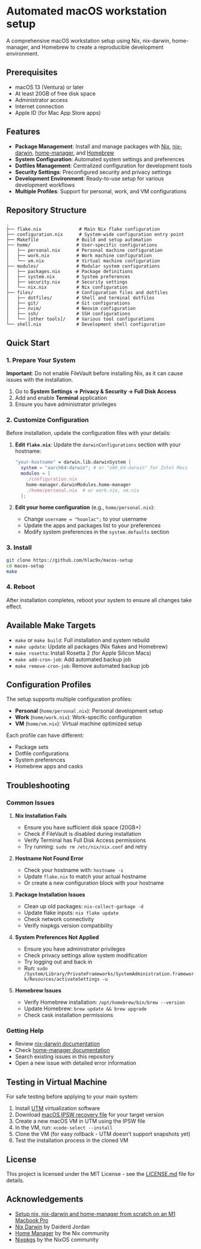 # Automated macOS workstation setup

A comprehensive macOS workstation setup using Nix, nix-darwin, home-manager, and Homebrew to create a reproducible development environment.

## Prerequisites

- macOS 13 (Ventura) or later
- At least 20GB of free disk space
- Administrator access
- Internet connection
- Apple ID (for Mac App Store apps)

## Features

- **Package Management**: Install and manage packages with [Nix](https://nixos.org/download.html#nix-install-macos), [nix-darwin](https://github.com/LnL7/nix-darwin), [home-manager](https://github.com/nix-community/home-manager), and [Homebrew](https://brew.sh)
- **System Configuration**: Automated system settings and preferences
- **Dotfiles Management**: Centralized configuration for development tools
- **Security Settings**: Preconfigured security and privacy settings
- **Development Environment**: Ready-to-use setup for various development workflows
- **Multiple Profiles**: Support for personal, work, and VM configurations

## Repository Structure

```
.
├── flake.nix              # Main Nix flake configuration
├── configuration.nix      # System-wide configuration entry point
├── Makefile              # Build and setup automation
├── home/                 # User-specific configurations
│   ├── personal.nix      # Personal machine configuration
│   ├── work.nix          # Work machine configuration
│   └── vm.nix            # Virtual machine configuration
├── modules/              # Modular system configurations
│   ├── packages.nix      # Package definitions
│   ├── system.nix        # System preferences
│   ├── security.nix      # Security settings
│   └── nix.nix           # Nix configuration
├── files/                # Configuration files and dotfiles
│   ├── dotfiles/         # Shell and terminal dotfiles
│   ├── git/              # Git configurations
│   ├── nvim/             # Neovim configuration
│   ├── ssh/              # SSH configurations
│   └── [other tools]/    # Various tool configurations
└── shell.nix             # Development shell configuration
```

## Quick Start

### 1. Prepare Your System

**Important**: Do not enable FileVault before installing Nix, as it can cause issues with the installation.

1. Go to **System Settings → Privacy & Security → Full Disk Access**
2. Add and enable **Terminal** application
3. Ensure you have administrator privileges

### 2. Customize Configuration

Before installation, update the configuration files with your details:

1. **Edit `flake.nix`**: Update the `darwinConfigurations` section with your hostname:
   ```nix
   "your-hostname" = darwin.lib.darwinSystem {
     system = "aarch64-darwin"; # or "x86_64-darwin" for Intel Macs
     modules = [
       ./configuration.nix
       home-manager.darwinModules.home-manager
       ./home/personal.nix  # or work.nix, vm.nix
     ];
   ```

2. **Edit your home configuration** (e.g., `home/personal.nix`):
   - Change `username = "hoanlac";` to your username
   - Update the apps and packages list to your preferences
   - Modify system preferences in the `system.defaults` section

### 3. Install

```bash
git clone https://github.com/hlac9x/macos-setup
cd macos-setup
make
```

### 4. Reboot

After installation completes, reboot your system to ensure all changes take effect.

## Available Make Targets

- `make` or `make build`: Full installation and system rebuild
- `make update`: Update all packages (Nix flakes and Homebrew)
- `make rosetta`: Install Rosetta 2 (for Apple Silicon Macs)
- `make add-cron-job`: Add automated backup job
- `make remove-cron-job`: Remove automated backup job

## Configuration Profiles

The setup supports multiple configuration profiles:

- **Personal** (`home/personal.nix`): Personal development setup
- **Work** (`home/work.nix`): Work-specific configuration
- **VM** (`home/vm.nix`): Virtual machine optimized setup

Each profile can have different:
- Package sets
- Dotfile configurations
- System preferences
- Homebrew apps and casks

## Troubleshooting

### Common Issues

1. **Nix Installation Fails**
   - Ensure you have sufficient disk space (20GB+)
   - Check if FileVault is disabled during installation
   - Verify Terminal has Full Disk Access permissions
   - Try running: `sudo rm /etc/nix/nix.conf` and retry

2. **Hostname Not Found Error**
   - Check your hostname with: `hostname -s`
   - Update `flake.nix` to match your actual hostname
   - Or create a new configuration block with your hostname

3. **Package Installation Issues**
   - Clean up old packages: `nix-collect-garbage -d`
   - Update flake inputs: `nix flake update`
   - Check network connectivity
   - Verify nixpkgs version compatibility

4. **System Preferences Not Applied**
   - Ensure you have administrator privileges
   - Check privacy settings allow system modification
   - Try logging out and back in
   - Run: `sudo /System/Library/PrivateFrameworks/SystemAdministration.framework/Resources/activateSettings -u`

5. **Homebrew Issues**
   - Verify Homebrew installation: `/opt/homebrew/bin/brew --version`
   - Update Homebrew: `brew update && brew upgrade`
   - Check cask installation permissions

### Getting Help

- Review [nix-darwin documentation](https://github.com/LnL7/nix-darwin)
- Check [home-manager documentation](https://github.com/nix-community/home-manager)
- Search existing issues in this repository
- Open a new issue with detailed error information

## Testing in Virtual Machine

For safe testing before applying to your main system:

1. Install [UTM](https://getutm.app) virtualization software
2. Download [macOS IPSW recovery file](https://ipsw.me/product/Mac) for your target version
3. Create a new macOS VM in UTM using the IPSW file
4. In the VM, run: `xcode-select --install`
5. Clone the VM (for easy rollback - UTM doesn't support snapshots yet)
6. Test the installation process in the cloned VM

## License

This project is licensed under the MIT License - see the [LICENSE.md](LICENSE.md) file for details.

## Acknowledgements

- [Setup nix, nix-darwin and home-manager from scratch on an M1 Macbook Pro](https://gist.github.com/jmatsushita/5c50ef14b4b96cb24ae5268dab613050)
- [Nix Darwin](https://github.com/LnL7/nix-darwin) by Daiderd Jordan
- [Home Manager](https://github.com/nix-community/home-manager) by the Nix community
- [Nixpkgs](https://github.com/NixOS/nixpkgs) by the NixOS community
